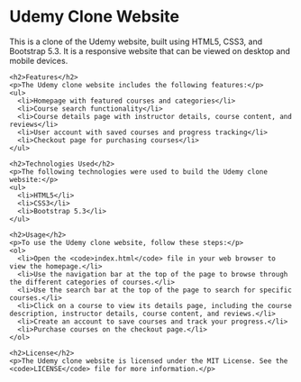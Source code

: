 <!DOCTYPE html>
<html>
  <head>
    <meta charset="UTF-8">
    <title>Udemy Clone Website</title>
  </head>
  <body>
    <h1>Udemy Clone Website</h1>
    <p>This is a clone of the Udemy website, built using HTML5, CSS3, and Bootstrap 5.3. It is a responsive website that can be viewed on desktop and mobile devices.</p>
    
    <h2>Features</h2>
    <p>The Udemy clone website includes the following features:</p>
    <ul>
      <li>Homepage with featured courses and categories</li>
      <li>Course search functionality</li>
      <li>Course details page with instructor details, course content, and reviews</li>
      <li>User account with saved courses and progress tracking</li>
      <li>Checkout page for purchasing courses</li>
    </ul>
    
    <h2>Technologies Used</h2>
    <p>The following technologies were used to build the Udemy clone website:</p>
    <ul>
      <li>HTML5</li>
      <li>CSS3</li>
      <li>Bootstrap 5.3</li>
    </ul>
    
    <h2>Usage</h2>
    <p>To use the Udemy clone website, follow these steps:</p>
    <ol>
      <li>Open the <code>index.html</code> file in your web browser to view the homepage.</li>
      <li>Use the navigation bar at the top of the page to browse through the different categories of courses.</li>
      <li>Use the search bar at the top of the page to search for specific courses.</li>
      <li>Click on a course to view its details page, including the course description, instructor details, course content, and reviews.</li>
      <li>Create an account to save courses and track your progress.</li>
      <li>Purchase courses on the checkout page.</li>
    </ol>
    
    <h2>License</h2>
    <p>The Udemy clone website is licensed under the MIT License. See the <code>LICENSE</code> file for more information.</p>
  </body>
</html>
